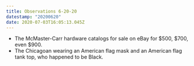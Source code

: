 ```yaml
---
title: Observations 6-20-20
datestamp: "20200620"
date: 2020-07-03T16:05:13.045Z
---
```

- The McMaster-Carr hardware catalogs for sale on eBay for $500, $700, even $900.
- The Chicagoan wearing an American flag mask and an American flag tank top, who happened to be Black.